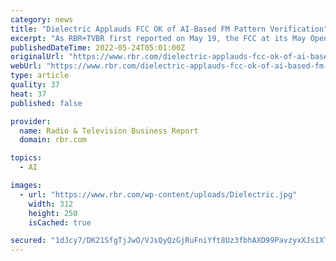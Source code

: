 ```yaml
---
category: news
title: "Dielectric Applauds FCC OK of AI-Based FM Pattern Verification"
excerpt: "As RBR+TVBR first reported on May 19, the FCC at its May Open Meeting saw its Commissioners unanimously bless a move that permits the use of AI-driven simulated FM signal pattern modeling. The vote is entirely the result of an effort pioneered by a ..."
publishedDateTime: 2022-05-24T05:01:00Z
originalUrl: "https://www.rbr.com/dielectric-applauds-fcc-ok-of-ai-based-fm-pattern-verification/"
webUrl: "https://www.rbr.com/dielectric-applauds-fcc-ok-of-ai-based-fm-pattern-verification/"
type: article
quality: 37
heat: 37
published: false

provider:
  name: Radio & Television Business Report
  domain: rbr.com

topics:
  - AI

images:
  - url: "https://www.rbr.com/wp-content/uploads/Dielectric.jpg"
    width: 312
    height: 250
    isCached: true

secured: "1dJcy7/DK21SfgTjJwO/VJsQyQzGjRuFniYft8Uz3fbhAXD99PavzyxXJs1XTYnn/S4hcLNrwfQ7Eeyw+9IOX17pU7jtbopIOZW0HyA9ixZ/kMTtEntWVTBgAW0rHR3i5hMoEKv2p9pgE6Vml3W2k4qlZjBaKktU1fceKRsdiZiXLdpAfjvpNbehg2AVAd0jd/vReX7t+PvGx8tSI+S66rTA6GXMplWphG+BfGkx85VWUgDtlwvSLmjjPj2l5LtavMlt9t/Xx/Evf4E1NyEe3QBXDmeSPkvYmojIJktwPCtTjOGHeHP33E42qHkA9ptXJ8WqIY8dSvpB7hK4VmYhY1n+n+6VEOGlj7O8S9A+eho=;CdeT+Lm5cycd6ndya5pv3Q=="
---
```


